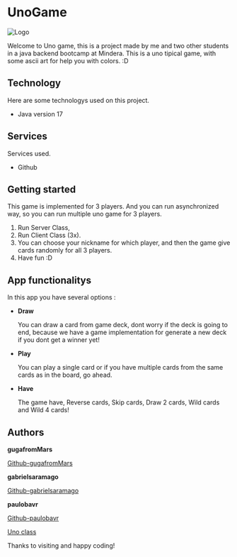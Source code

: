 # UnoGame

![Logo](https://assets.nintendo.com/image/upload/c_fill,w_1200/q_auto:best/f_auto/dpr_2.0/ncom/software/switch/70010000034088/ac97854c142c719f8ae843106d43511db61822eb9bdb78e2c1a98ea0ae3b6c08)

Welcome to Uno game, this is a project made by me and two other students in a java backend bootcamp at Mindera. This is a uno tipical game, with some ascii art for help you with colors. :D

## Technology

Here are some technologys used on this project.

* Java version 17

## Services

Services used.

* Github
  
## Getting started

This game is implemented for 3 players. And you can run asynchronized way, so you can run multiple uno game for 3 players.

1. Run Server Class,
2. Run Client Class (3x).
3. You can choose your nickname for which player, and then the game give cards randomly for all 3 players.
4. Have fun :D

## App functionalitys

In this app you have several options :

* **Draw**

  You can draw a card from game deck, dont worry if the deck is going to end, because we have a game implementation for generate a new deck if you dont get a winner yet!
* **Play**

  You can play a single card or if you have multiple cards from the same cards as in the board, go ahead.
* **Have**

  The game have, Reverse cards, Skip cards, Draw 2 cards, Wild cards and  Wild 4 cards!

## Authors

**gugafromMars**

[Github-gugafromMars](https://github.com/gugafromMARS)

**gabrielsaramago**

[Github-gabrielsaramago](https://github.com/gabrielsaramago)

**paulobavr**

[Github-paulobavr](https://github.com/paulobavr)

[Uno class](https://github.com/gugafromMARS/UnoGame/blob/main/UnoGame/src/UNO/Game/UnoGame.java)

Thanks to visiting and happy coding!
